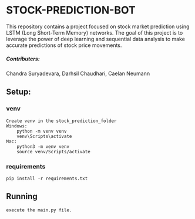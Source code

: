 # STOCK-PREDICTION-BOT
This repository contains a project focused on stock market prediction using LSTM (Long Short-Term Memory) networks. The goal of this project is to leverage the power of deep learning and sequential data analysis to make accurate predictions of stock price movements.

##### Contributers: 
Chandra Suryadevara, Darhsil Chaudhari, Caelan Neumann

## Setup:

### venv
	Create venv in the stock_prediction_folder
	Windows: 
		python -m venv venv
		venv\Scripts\activate
	Mac: 
		python3 -m venv venv
		source venv/Scripts/activate

### requirements
    pip install -r requirements.txt

## Running
    execute the main.py file.
